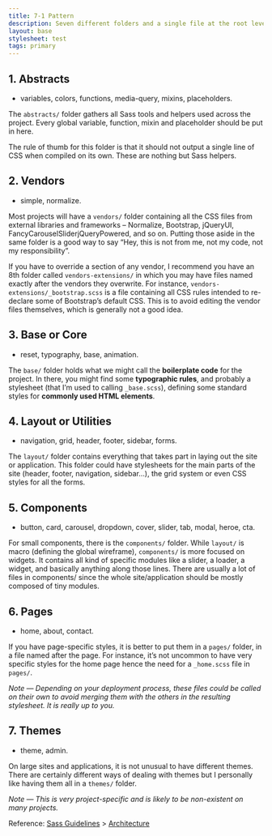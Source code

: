 ```yaml
---
title: 7-1 Pattern
description: Seven different folders and a single file at the root level
layout: base
stylesheet: test
tags: primary
---
```

## 1. Abstracts

- variables, colors, functions, media-query, mixins, placeholders.

The `abstracts/` folder gathers all Sass tools and helpers used across the project. Every global variable, function, mixin and placeholder should be put in here.

The rule of thumb for this folder is that it should not output a single line of CSS when compiled on its own. These are nothing but Sass helpers.

## 2. Vendors

- simple, normalize.

Most projects will have a `vendors/` folder containing all the CSS files from external libraries and frameworks – Normalize, Bootstrap, jQueryUI, FancyCarouselSliderjQueryPowered, and so on. Putting those aside in the same folder is a good way to say “Hey, this is not from me, not my code, not my responsibility”.

If you have to override a section of any vendor, I recommend you have an 8th folder called `vendors-extensions/` in which you may have files named exactly after the vendors they overwrite. For instance, `vendors-extensions/_bootstrap.scss` is a file containing all CSS rules intended to re-declare some of Bootstrap’s default CSS. This is to avoid editing the vendor files themselves, which is generally not a good idea.

## 3. Base or Core

- reset, typography, base, animation.

The `base/` folder holds what we might call the **boilerplate code** for the project. In there, you might find some **typographic rules**, and probably a stylesheet (that I’m used to calling `_base.scss`), defining some standard styles for **commonly used HTML elements**.

## 4. Layout or Utilities

- navigation, grid, header, footer, sidebar, forms.

The `layout/` folder contains everything that takes part in laying out the site or application. This folder could have stylesheets for the main parts of the site (header, footer, navigation, sidebar…), the grid system or even CSS styles for all the forms.

## 5. Components

- button, card, carousel, dropdown, cover, slider, tab, modal, heroe, cta.

For small components, there is the `components/` folder. While `layout/` is macro (defining the global wireframe), `components/` is more focused on widgets. It contains all kind of specific modules like a slider, a loader, a widget, and basically anything along those lines. There are usually a lot of files in components/ since the whole site/application should be mostly composed of tiny modules.

## 6. Pages

- home, about, contact.

If you have page-specific styles, it is better to put them in a `pages/` folder, in a file named after the page. For instance, it’s not uncommon to have very specific styles for the home page hence the need for a `_home.scss` file in `pages/`.

*Note — Depending on your deployment process, these files could be called on their own to avoid merging them with the others in the resulting stylesheet. It is really up to you.*

## 7. Themes

- theme, admin.

On large sites and applications, it is not unusual to have different themes. There are certainly different ways of dealing with themes but I personally like having them all in a `themes/` folder.

*Note — This is very project-specific and is likely to be non-existent on many projects.*

Reference: [Sass Guidelines](https://sass-guidelin.es/) > [Architecture](https://sass-guidelin.es/#architecture)
